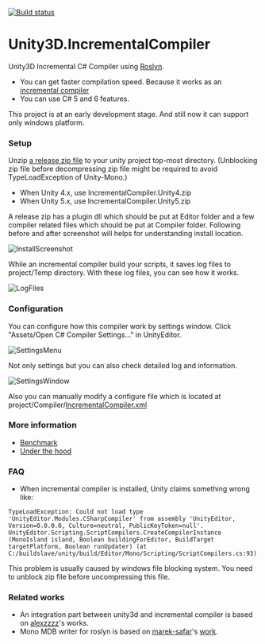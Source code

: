 [![Build status](https://ci.appveyor.com/api/projects/status/iaofuixbjakmwl4q?svg=true)](https://ci.appveyor.com/project/veblush/unity3d-incrementalcompiler)

# Unity3D.IncrementalCompiler

Unity3D Incremental C# Compiler using [Roslyn](https://github.com/dotnet/roslyn).
- You can get faster compilation speed. Because it works as an
  [incremental compiler](https://en.wikipedia.org/wiki/Incremental_compiler)
- You can use C# 5 and 6 features.

This project is at an early development stage.
And still now it can support only windows platform.

### Setup

Unzip [a release zip file](https://github.com/SaladbowlCreative/Unity3D.IncrementalCompiler/releases)
to your unity project top-most directory.
(Unblocking zip file before decompressing zip file might be required to
avoid TypeLoadException of Unity-Mono.)

- When Unity 4.x, use IncrementalCompiler.Unity4.zip
- When Unity 5.x, use IncrementalCompiler.Unity5.zip

A release zip has a plugin dll which should be put at Editor folder and
a few compiler related files which should be put at Compiler folder.
Following before and after screenshot will helps for understanding install location.

![InstallScreenshot](https://raw.githubusercontent.com/SaladbowlCreative/Unity3D.IncrementalCompiler/master/docs/Install.png)

While an incremental compiler build your scripts, it saves log files to project/Temp
directory. With these log files, you can see how it works.

![LogFiles](https://raw.githubusercontent.com/SaladbowlCreative/Unity3D.IncrementalCompiler/master/docs/LogFiles.png)

### Configuration

You can configure how this compiler work by settings window.
Click "Assets/Open C# Compiler Settings..."  in UnityEditor.

![SettingsMenu](https://raw.githubusercontent.com/SaladbowlCreative/Unity3D.IncrementalCompiler/master/docs/SettingsMenu.png)

Not only settings but you can also check detailed log and information.

![SettingsWindow](https://raw.githubusercontent.com/SaladbowlCreative/Unity3D.IncrementalCompiler/master/docs/SettingsWindow.png)

Also you can manually modify a configure file which is located at project/Compiler/[IncrementalCompiler.xml](https://github.com/SaladbowlCreative/Unity3D.IncrementalCompiler/blob/master/core/IncrementalCompiler/IncrementalCompiler.xml)

### More information

- [Benchmark](./docs/Benchmark.md)
- [Under the hood](./docs/UnderTheHood.md)

### FAQ

- When incremental compiler is installed, Unity claims something wrong like:
```
TypeLoadException: Could not load type 'UnityEditor.Modules.CSharpCompiler' from assembly 'UnityEditor, Version=0.0.0.0, Culture=neutral, PublicKeyToken=null'.
UnityEditor.Scripting.ScriptCompilers.CreateCompilerInstance (MonoIsland island, Boolean buildingForEditor, BuildTarget targetPlatform, Boolean runUpdater) (at C:/buildslave/unity/build/Editor/Mono/Scripting/ScriptCompilers.cs:93)
```
  This problem is usually caused by windows file blocking system.
  You need to unblock zip file before uncompressing this file.

### Related works

- An integration part between unity3d and incremental compiler is based on
  [alexzzzz](https://bitbucket.org/alexzzzz/unity-c-5.0-and-6.0-integration/src)'s works.
- Mono MDB writer for roslyn is based on
  [marek-safar](https://github.com/marek-safar)'s
  [work](https://github.com/mono/roslyn/pull/4).
